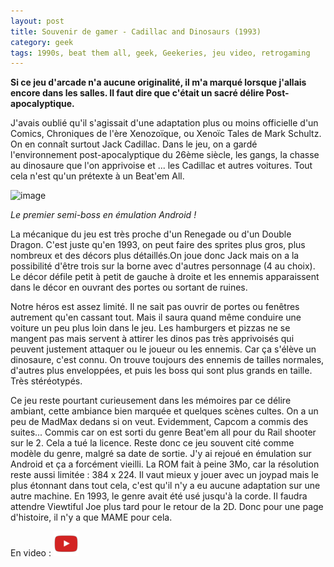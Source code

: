 ```yaml
---
layout: post
title: Souvenir de gamer - Cadillac and Dinosaurs (1993)
category: geek
tags: 1990s, beat them all, geek, Geekeries, jeu video, retrogaming
---
```

**Si ce jeu d'arcade n'a aucune originalité, il m'a marqué lorsque j'allais encore dans les salles. Il faut dire que c'était un sacré délire Post-apocalyptique.**

J'avais oublié qu'il s'agissait d'une adaptation plus ou moins officielle d'un Comics, Chroniques de l'ère Xenozoïque, ou Xenoïc Tales de Mark Schultz. On en connaît surtout Jack Cadillac. Dans le jeu, on a gardé l'environnement post-apocalyptique du 26ème siècle, les gangs, la chasse au dinosaure que l'on apprivoise et ... les Cadillac et autres voitures. Tout cela n'est qu'un prétexte à un Beat'em All.

![image](https://filedn.eu/llqi9IBxlYouGRXYG2xlROb/img/2019/cadillac.jpg)

*Le premier semi-boss en émulation Android !*

La mécanique du jeu est très proche d'un Renegade ou d'un Double Dragon. C'est juste qu'en 1993, on peut faire des sprites plus gros, plus nombreux et des décors plus détaillés.On joue donc Jack mais on a la possibilité d'être trois sur la borne avec d'autres personnage (4 au choix). Le décor défile petit à petit de gauche à droite et les ennemis apparaissent dans le décor en ouvrant des portes ou sortant de ruines. 

Notre héros est assez limité. Il ne sait pas ouvrir de portes ou fenêtres autrement qu'en cassant tout. Mais il saura quand même conduire une voiture un peu plus loin dans le jeu. Les hamburgers et pizzas ne se mangent pas mais servent à attirer les dinos pas très apprivoisés qui peuvent justement attaquer ou le joueur ou les ennemis. Car ça s'élève un dinosaure, c'est connu. On trouve toujours des ennemis de tailles normales, d'autres plus enveloppées, et puis les boss qui sont plus grands en taille. Très stéréotypés. 

Ce jeu reste pourtant curieusement dans les mémoires par ce délire ambiant, cette ambiance bien marquée et quelques scènes cultes. On a un peu de MadMax dedans si on veut. Evidemment, Capcom a commis des suites... Commis car on est sorti du genre Beat'em all pour du Rail shooter sur le 2. Cela a tué la licence. Reste donc ce jeu souvent cité comme modèle du genre, malgré sa date de sortie. J'y ai rejoué en émulation sur Android et ça a forcément vieilli. La ROM fait à peine 3Mo, car la résolution reste aussi limitée :  384 x 224. Il vaut mieux y jouer avec un joypad mais le plus étonnant dans tout cela, c'est qu'il n'y a eu aucune adaptation sur une autre machine. En 1993, le genre avait été usé jusqu'à la corde. Il faudra attendre Viewtiful Joe plus tard pour le retour de la 2D. Donc pour une page d'histoire, il n'y a que MAME pour cela.

En video : [![video](/images/youtube.png)](https://www.youtube.com/watch?v=5i1pca5aCms)
